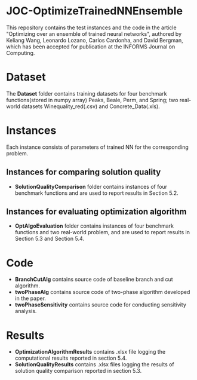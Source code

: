 # JOC-OptimizeTrainedNNEnsemble
This repository contains the test instances and the code in the article "Optimizing over an ensemble of trained neural networks", authored by Keliang Wang, Leonardo Lozano, Carlos Cardonha, and David Bergman, which has been accepted for publication at the INFORMS Journal on Computing.
# Dataset
The **Dataset** folder contains training datasets for four benchmark functions(stored in numpy array) Peaks, Beale, Perm, and Spring; two real-world datasets Winequality_red(.csv) and Concrete_Data(.xls).
# Instances
Each instance consists of parameters of trained NN for the corresponding problem.
## Instances for comparing solution quality
- **SolutionQualityComparison** folder contains instances of four benchmark functions and are used to report results in Section 5.2.
## Instances for evaluating optimization algorithm
- **OptAlgoEvaluation** folder contains instances of four benchmark functions and two real-world problem, and are used to report results in Section 5.3 and Section 5.4. 
# Code
- **BranchCutAlg** contains source code of baseline branch and cut algorithm.
- **twoPhaseAlg** contains source code of two-phase algorithm developed in the paper.
- **twoPhaseSensitivity** contains source code for conducting sensitivity analysis.
# Results
- **OptimizationAlgorithmResults** contains .xlsx file logging the computational results reported in section 5.4.
- **SolutionQualityResults** contains .xlsx files logging the results of solution quality comparison reported in section 5.3.
